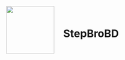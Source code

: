 <div align="center" style="display: flex; justify-content: center; align-items: center;">
  <img src="https://stepbrobd.com/assets/stepbrobd.webp" style="width: 128px; height: 128px;"/>
  <div id="user-content-toc">
    <ul>
      <summary><h1 style="display: inline-block;">StepBroBD</h1></summary>
    </ul>
  </div>
</div>
